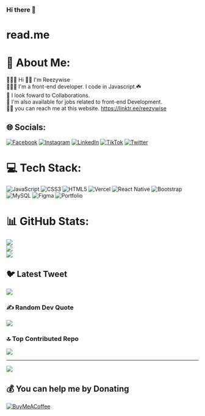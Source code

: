 ### Hi there 👋

# read.me
# 💫 About Me:
👨🏿‍💻 Hi 👋🏽 I'm  Reezywise<br>🧑🏿‍💼 I'm a front-end developer. I code in Javascript.☘️<br>🐾 I look foward to Collaborations.<br>🦾 I'm also available for jobs related to front-end Development.<br>🤙🏿 you can reach me at this website. https://linktr.ee/reezywise


## 🌐 Socials:
[![Facebook](https://img.shields.io/badge/Facebook-%231877F2.svg?logo=Facebook&logoColor=white)](https://facebook.com/reezywise) [![Instagram](https://img.shields.io/badge/Instagram-%23E4405F.svg?logo=Instagram&logoColor=white)](https://instagram.com/reeezywise) [![LinkedIn](https://img.shields.io/badge/LinkedIn-%230077B5.svg?logo=linkedin&logoColor=white)](https://linkedin.com/in/reezywise) [![TikTok](https://img.shields.io/badge/TikTok-%23000000.svg?logo=TikTok&logoColor=white)](https://tiktok.com/@reezywsie) [![Twitter](https://img.shields.io/badge/Twitter-%231DA1F2.svg?logo=Twitter&logoColor=white)](https://twitter.com/reezywise) 

# 💻 Tech Stack:
![JavaScript](https://img.shields.io/badge/javascript-%23323330.svg?style=for-the-badge&logo=javascript&logoColor=%23F7DF1E) ![CSS3](https://img.shields.io/badge/css3-%231572B6.svg?style=for-the-badge&logo=css3&logoColor=white) ![HTML5](https://img.shields.io/badge/html5-%23E34F26.svg?style=for-the-badge&logo=html5&logoColor=white) ![Vercel](https://img.shields.io/badge/vercel-%23000000.svg?style=for-the-badge&logo=vercel&logoColor=white) ![React Native](https://img.shields.io/badge/react_native-%2320232a.svg?style=for-the-badge&logo=react&logoColor=%2361DAFB) ![Bootstrap](https://img.shields.io/badge/bootstrap-%23563D7C.svg?style=for-the-badge&logo=bootstrap&logoColor=white) ![MySQL](https://img.shields.io/badge/mysql-%2300f.svg?style=for-the-badge&logo=mysql&logoColor=white) 	![Figma](https://img.shields.io/badge/figma-%23F24E1E.svg?style=for-the-badge&logo=figma&logoColor=white) ![Portfolio](https://img.shields.io/badge/Portfolio-%23000000.svg?style=for-the-badge&logo=firefox&logoColor=#FF7139)
# 📊 GitHub Stats:
![](https://github-readme-stats.vercel.app/api?username=Reezyoflagos&theme=dark&hide_border=false&include_all_commits=false&count_private=false)<br/>
![](https://github-readme-streak-stats.herokuapp.com/?user=Reezyoflagos&theme=dark&hide_border=false)<br/>
![](https://github-readme-stats.vercel.app/api/top-langs/?username=Reezyoflagos&theme=dark&hide_border=false&include_all_commits=false&count_private=false&layout=compact)

## 🐦 Latest Tweet
[![](https://gtce.itsvg.in/api?username=reezywise)](https://github.com/VishwaGauravIn/github-twitter-card-embed)

### ✍️ Random Dev Quote
![](https://quotes-github-readme.vercel.app/api?type=horizontal&theme=radical)

### 🔝 Top Contributed Repo
![](https://github-contributor-stats.vercel.app/api?username=Reezyoflagos&limit=5&theme=dark&combine_all_yearly_contributions=true)

---
[![](https://visitcount.itsvg.in/api?id=Reezyoflagos&icon=0&color=0)](https://visitcount.itsvg.in)

  ## 💰 You can help me by Donating
  [![BuyMeACoffee](https://img.shields.io/badge/Buy%20Me%20a%20Coffee-ffdd00?style=for-the-badge&logo=buy-me-a-coffee&logoColor=black)](https://buymeacoffee.com/reezywise) 

  
<!-- Proudly created with GPRM ( https://gprm.itsvg.in ) -->

